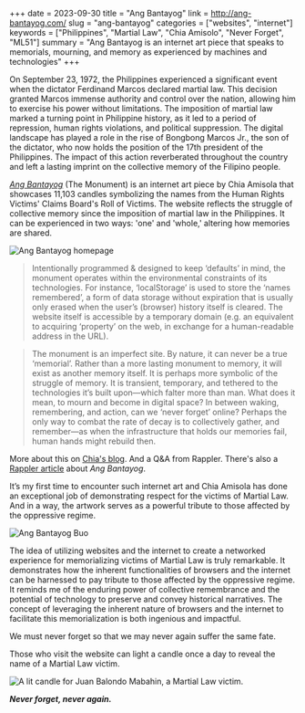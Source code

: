 +++
date = 2023-09-30
title = "Ang Bantayog"
link = http://ang-bantayog.com/
slug = "ang-bantayog"
categories = ["websites", "internet"]
keywords = ["Philippines", "Martial Law", "Chia Amisolo", "Never Forget", "ML51"]
summary = "Ang Bantayog is an internet art piece that speaks to memorials, mourning, and memory as experienced by machines and technologies"
+++

On September 23, 1972, the Philippines experienced a significant event when the dictator Ferdinand Marcos declared martial law. This decision granted Marcos immense authority and control over the nation, allowing him to exercise his power without limitations. The imposition of martial law marked a turning point in Philippine history, as it led to a period of repression, human rights violations, and political suppression. The digital landscape has played a role in the rise of Bongbong Marcos Jr., the son of the dictator, who now holds the position of the 17th president of the Philippines. The impact of this action reverberated throughout the country and left a lasting imprint on the collective memory of the Filipino people. 

[*Ang Bantayog*](http://ang-bantayog.com/) (The Monument) is an internet art piece by Chia Amisola that showcases 11,103 candles symbolizing the names from the Human Rights Victims' Claims Board's Roll of Victims. The website reflects the struggle of collective memory since the imposition of martial law in the Philippines. It can be experienced in two ways: 'one' and 'whole,' altering how memories are shared.

![*Ang Bantayog* homepage](/media/ang-bantayog/ang-bantayog-isa-buo.jpg "*Ang Bantayog* homepage")


> Intentionally programmed & designed to keep ‘defaults’ in mind, the monument operates within the environmental constraints of its technologies. For instance, ‘localStorage’ is used to store the ‘names remembered’, a form of data storage without expiration that is usually only erased when the user’s (browser) history itself is cleared. The website itself is accessible by a temporary domain (e.g. an equivalent to acquiring ‘property’ on the web, in exchange for a human-readable address in the URL).

> The monument is an imperfect site. By nature, it can never be a true ‘memorial’. Rather than a more lasting monument to memory, it will exist as another memory itself. It is perhaps more symbolic of the struggle of memory. It is transient, temporary, and tethered to the technologies it’s built upon—which falter more than man. What does it mean, to mourn and become in digital space? In between waking, remembering, and action, can we ‘never forget’ online? Perhaps the only way to combat the rate of decay is to collectively gather, and remember—as when the infrastructure that holds our memories fail, human hands might rebuild then.

More about this on [Chia's blog](https://chias.blog/2023/the-monument/). And a Q&A from Rappler. There's also a [Rappler article](https://www.rappler.com/nation/ang-bantayog-website-hopes-rethink-remember-martial-law/) about *Ang Bantayog*.

It’s my first time to encounter such internet art and Chia Amisola has done an exceptional job of demonstrating respect for the victims of Martial Law. And in a way, the artwork serves as a powerful tribute to those affected by the oppressive regime.

![*Ang Bantayog* Buo](/media/ang-bantayog/ang-bantayog-buo.jpg "*Ang Bantayog* Buo")

The idea of utilizing websites and the internet to create a networked experience for memorializing victims of Martial Law is truly remarkable. It demonstrates how the inherent functionalities of browsers and the internet can be harnessed to pay tribute to those affected by the oppressive regime. It reminds me of the enduring power of collective remembrance and the potential of technology to preserve and convey historical narratives. The concept of leveraging the inherent nature of browsers and the internet to facilitate this memorialization is both ingenious and impactful.

We must never forget so that we may never again suffer the same fate.



Those who visit the website can light a candle once a day to reveal the name of a Martial Law victim.

![A lit candle for Juan Balondo Mabahin, a Martial Law victim. ](/media/ang-bantayog/ang-bantayog-kandila.jpg "A lit candle for Juan Balondo Mabahin, a Martial Law victim.")

***Never forget, never again.***